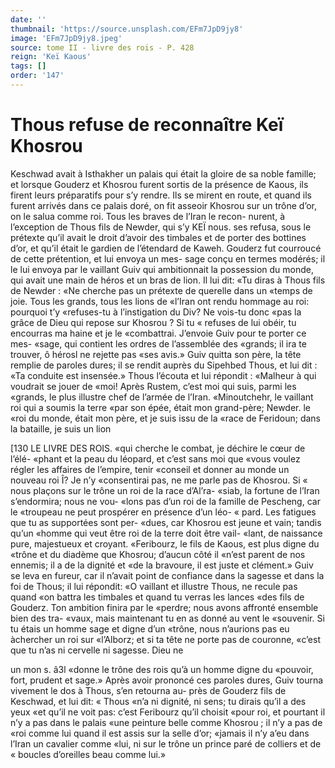 ```yaml
---
date: ''
thumbnail: 'https://source.unsplash.com/EFm7JpD9jy8'
image: 'EFm7JpD9jy8.jpeg'
source: tome II - livre des rois - P. 428
reign: 'Keï Kaous'
tags: []
order: '147'
---
```


# Thous refuse de reconnaître Keï Khosrou

Keschwad avait à Isthakher un palais qui était la gloire de sa noble famille; et lorsque Gouderz et Khosrou furent sortis de la présence de Kaous, ils firent leurs préparatifs pour s’y rendre. Ils se mirent
en route, et quand ils furent arrivés dans ce palais doré, on fit asseoir Khosrou sur un trône d’or, on le
salua comme roi. Tous les braves de l’Iran le recon- nurent, à l’exception de Thous fils de Newder, qui s’y
KEÏ nous. ses refusa, sous le prétexte qu’il avait le droit d’avoir
des timbales et de porter des bottines d’or, et qu’il
était le gardien de l’étendard de Kaweh. Gouderz fut courroucé de cette prétention, et lui envoya un mes-
sage conçu en termes modérés; il le lui envoya par
le vaillant Guiv qui ambitionnait la possession du monde, qui avait une main de héros et un bras de lion. Il lui dit: «Tu diras à Thous fils de Newder : «Ne cherche pas un prétexte de querelle dans un «temps de joie. Tous les grands, tous les lions de «l’Iran ont rendu hommage au roi: pourquoi t’y «refuses-tu à l’instigation du Div? Ne vois-tu donc
«pas la grâce de Dieu qui repose sur Khosrou ? Si tu « refuses de lui obéir, tu encourras ma haine et je le «combattrai. J’envoie Guiv pour te porter ce mes- «sage, qui contient les ordres de l’assemblée des «grands; il ira te trouver, ô hérosl ne rejette pas «ses avis.»
Guiv quitta son père, la tête remplie de paroles
dures; il se rendit auprès du Sipehbed Thous, et lui dit : «Ta conduite est insensée.» Thous l’écouta
et lui répondit : «Malheur à qui voudrait se jouer de «moi! Après Rustem, c’est moi qui suis, parmi les «grands, le plus illustre chef de l’armée de l’Iran. «Minoutchehr, le vaillant roi qui a soumis la terre «par son épée, était mon grand-père; Newder. le
«roi du monde, était mon père, et je suis issu de la «race de Feridoun; dans la bataille, je suis un lion

[130 LE LIVRE DES ROIS. «qui cherche le combat, je déchire le cœur de l’élé-
«phant et la peau du léopard, et c’est sans moi que «vous voulez régler les affaires de l’empire, tenir «conseil et donner au monde un nouveau roi Î? Je n’y «consentirai pas, ne me parle pas de Khosrou. Si « nous plaçons sur le trône un roi de la race d’Al’ra-
«siab, la fortune de l’Iran s’endormira; nous ne vou-
«lons pas d’un roi de la famille de Pescheng, car le «troupeau ne peut prospérer en présence d’un léo-
« pard. Les fatigues que tu as supportées sont per- «dues, car Khosrou est jeune et vain; tandis qu’un «homme qui veut être roi de la terre doit être vail- «lant, de naissance pure, majestueux et croyant. «Feribourz, le fils de Kaous, est plus digne du «trône et du diadème que Khosrou; d’aucun côté il
«n’est parent de nos ennemis; il a de la dignité et
«de la bravoure, il est juste et clément.» Guiv se leva en fureur, car il n’avait point de confiance dans
la sagesse et dans la foi de Thous; il lui répondit: «O vaillant et illustre Thous, ne recule pas quand «on battra les timbales et quand tu verras les lances «des fils de Gouderz. Ton ambition finira par le «perdre; nous avons affronté ensemble bien des tra- «vaux, mais maintenant tu en as donné au vent le «souvenir. Si tu étais un homme sage et digne d’un «trône, nous n’aurions pas eu àchercher un roi sur «l’Alborz; et si ta tête ne porte pas de couronne, «c’est que tu n’as ni cervelle ni sagesse. Dieu ne

un mon s. â3l «donne le trône des rois qu’à un homme digne du
«pouvoir, fort, prudent et sage.»
Après avoir prononcé ces paroles dures, Guiv
tourna vivement le dos à Thous, s’en retourna au- près de Gouderz fils de Keschwad, et lui dit: « Thous «n’a ni dignité, ni sens; tu dirais qu’il a des yeux
«et qu’il ne voit pas: c’est Feribourz qu’il choisit
«pour roi, et pourtant il n’y a pas dans le palais «une peinture belle comme Khosrou ; il n’y a pas de «roi comme lui quand il est assis sur la selle d’or; «jamais il n’y a’eu dans l’Iran un cavalier comme
«lui, ni sur le trône un prince paré de colliers et de « boucles d’oreilles beau comme lui.»
